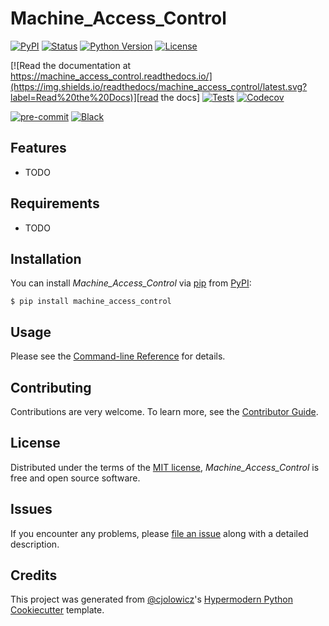 # Machine_Access_Control

[![PyPI](https://img.shields.io/pypi/v/machine_access_control.svg)][pypi_]
[![Status](https://img.shields.io/pypi/status/machine_access_control.svg)][status]
[![Python Version](https://img.shields.io/pypi/pyversions/machine_access_control)][python version]
[![License](https://img.shields.io/pypi/l/machine_access_control)][license]

[![Read the documentation at https://machine_access_control.readthedocs.io/](https://img.shields.io/readthedocs/machine_access_control/latest.svg?label=Read%20the%20Docs)][read the docs]
[![Tests](https://github.com/jantman/machine_access_control/workflows/Tests/badge.svg)][tests]
[![Codecov](https://codecov.io/gh/jantman/machine_access_control/branch/main/graph/badge.svg)][codecov]

[![pre-commit](https://img.shields.io/badge/pre--commit-enabled-brightgreen?logo=pre-commit&logoColor=white)][pre-commit]
[![Black](https://img.shields.io/badge/code%20style-black-000000.svg)][black]

[pypi_]: https://pypi.org/project/machine_access_control/
[status]: https://pypi.org/project/machine_access_control/
[python version]: https://pypi.org/project/machine_access_control
[read the docs]: https://machine_access_control.readthedocs.io/
[tests]: https://github.com/jantman/machine_access_control/actions?workflow=Tests
[codecov]: https://app.codecov.io/gh/jantman/machine_access_control
[pre-commit]: https://github.com/pre-commit/pre-commit
[black]: https://github.com/psf/black

## Features

- TODO

## Requirements

- TODO

## Installation

You can install _Machine_Access_Control_ via [pip] from [PyPI]:

```console
$ pip install machine_access_control
```

## Usage

Please see the [Command-line Reference] for details.

## Contributing

Contributions are very welcome.
To learn more, see the [Contributor Guide].

## License

Distributed under the terms of the [MIT license][license],
_Machine_Access_Control_ is free and open source software.

## Issues

If you encounter any problems,
please [file an issue] along with a detailed description.

## Credits

This project was generated from [@cjolowicz]'s [Hypermodern Python Cookiecutter] template.

[@cjolowicz]: https://github.com/cjolowicz
[pypi]: https://pypi.org/
[hypermodern python cookiecutter]: https://github.com/cjolowicz/cookiecutter-hypermodern-python
[file an issue]: https://github.com/jantman/machine_access_control/issues
[pip]: https://pip.pypa.io/

<!-- github-only -->

[license]: https://github.com/jantman/machine_access_control/blob/main/LICENSE
[contributor guide]: https://github.com/jantman/machine_access_control/blob/main/CONTRIBUTING.md
[command-line reference]: https://machine_access_control.readthedocs.io/en/latest/usage.html
